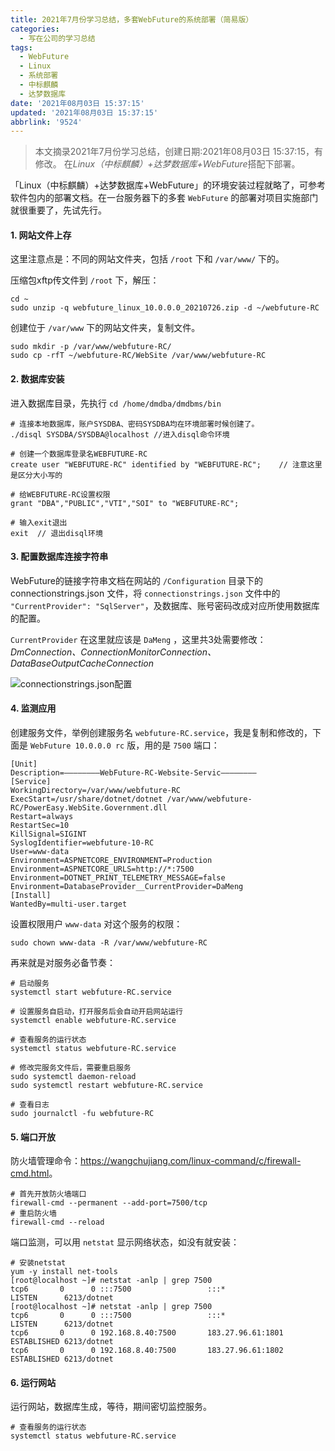 ```yaml
---
title: 2021年7月份学习总结，多套WebFuture的系统部署（简易版）
categories:
  - 写在公司的学习总结
tags:
  - WebFuture
  - Linux
  - 系统部署
  - 中标麒麟
  - 达梦数据库
date: '2021年08月03日 15:37:15'
updated: '2021年08月03日 15:37:15'
abbrlink: '9524'
---
```


> 本文摘录2021年7月份学习总结，创建日期:2021年08月03日 15:37:15，有修改。
> 在*Linux（中标麒麟）+达梦数据库+WebFuture*搭配下部署。

「Linux（中标麒麟）+达梦数据库+WebFuture」的环境安装过程就略了，可参考软件包内的部署文档。在一台服务器下的多套 `WebFuture` 的部署对项目实施部门就很重要了，先试先行。

<!--more-->

#### 1. 网站文件上存

这里注意点是：不同的网站文件夹，包括 `/root` 下和 `/var/www/` 下的。

压缩包xftp传文件到 `/root` 下，解压：

```
cd ~
sudo unzip -q webfuture_linux_10.0.0.0_20210726.zip -d ~/webfuture-RC
```

创建位于 `/var/www` 下的网站文件夹，复制文件。

```
sudo mkdir -p /var/www/webfuture-RC/
sudo cp -rfT ~/webfuture-RC/WebSite /var/www/webfuture-RC
```

#### 2. 数据库安装

进入数据库目录，先执行 ` cd /home/dmdba/dmdbms/bin `

```
# 连接本地数据库，账户SYSDBA、密码SYSDBA均在环境部署时候创建了。
./disql SYSDBA/SYSDBA@localhost //进入disql命令环境

# 创建一个数据库登录名WEBFUTURE-RC
create user "WEBFUTURE-RC" identified by "WEBFUTURE-RC";    // 注意这里是区分大小写的

# 给WEBFUTURE-RC设置权限
grant "DBA","PUBLIC","VTI","SOI" to "WEBFUTURE-RC";

# 输入exit退出
exit  // 退出disql环境
```

#### 3. 配置数据库连接字符串

WebFuture的链接字符串文档在网站的 `/Configuration` 目录下的 connectionstrings.json 文件，将 `connectionstrings.json` 文件中的 `"CurrentProvider": "SqlServer"`，及数据库、账号密码改成对应所使用数据库的配置。

`CurrentProvider` 在这里就应该是 `DaMeng` ，这里共3处需要修改：
*DmConnection、ConnectionMonitorConnection、DataBaseOutputCacheConnection*

![connectionstrings.json配置](https://cdn.zenwu.site/upload/pic/2021/20210803145605.jpg)

#### 4. 监测应用

创建服务文件，举例创建服务名 `webfuture-RC.service`，我是复制和修改的，下面是 `WebFuture 10.0.0.0 rc` 版，用的是 `7500` 端口：

```
[Unit]
Description=————————WebFuture-RC-Website-Servic————————
[Service]
WorkingDirectory=/var/www/webfuture-RC
ExecStart=/usr/share/dotnet/dotnet /var/www/webfuture-RC/PowerEasy.WebSite.Government.dll
Restart=always
RestartSec=10
KillSignal=SIGINT
SyslogIdentifier=webfuture-10-RC
User=www-data
Environment=ASPNETCORE_ENVIRONMENT=Production
Environment=ASPNETCORE_URLS=http://*:7500
Environment=DOTNET_PRINT_TELEMETRY_MESSAGE=false
Environment=DatabaseProvider__CurrentProvider=DaMeng 
[Install]
WantedBy=multi-user.target
```

设置权限用户 `www-data` 对这个服务的权限：

```
sudo chown www-data -R /var/www/webfuture-RC
```

再来就是对服务必备节奏：

```
# 启动服务
systemctl start webfuture-RC.service

# 设置服务自启动，打开服务后会自动开启网站运行
systemctl enable webfuture-RC.service

# 查看服务的运行状态
systemctl status webfuture-RC.service

# 修改完服务文件后，需要重启服务
sudo systemctl daemon-reload
sudo systemctl restart webfuture-RC.service 

# 查看日志
sudo journalctl -fu webfuture-RC
```

#### 5. 端口开放

防火墙管理命令：<https://wangchujiang.com/linux-command/c/firewall-cmd.html>。

```
# 首先开放防火墙端口
firewall-cmd --permanent --add-port=7500/tcp
# 重启防火墙
firewall-cmd --reload
```

端口监测，可以用 `netstat` 显示网络状态，如没有就安装：

```
# 安装netstat
yum -y install net-tools
[root@localhost ~]# netstat -anlp | grep 7500
tcp6       0      0 :::7500                 :::*                    LISTEN      6213/dotnet         
[root@localhost ~]# netstat -anlp | grep 7500
tcp6       0      0 :::7500                 :::*                    LISTEN      6213/dotnet         
tcp6       0      0 192.168.8.40:7500       183.27.96.61:1801       ESTABLISHED 6213/dotnet         
tcp6       0      0 192.168.8.40:7500       183.27.96.61:1802       ESTABLISHED 6213/dotnet
```

#### 6. 运行网站

运行网站，数据库生成，等待，期间密切监控服务。

```
# 查看服务的运行状态
systemctl status webfuture-RC.service
```

